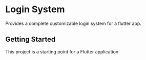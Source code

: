 # Login System

Provides a complete customizable login system for a flutter app.

## Getting Started

This project is a starting point for a Flutter application.
